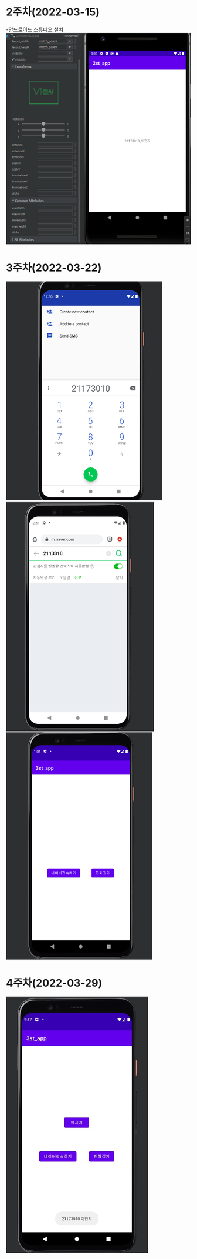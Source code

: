 # 2주차(2022-03-15)
-안드로이드 스튜디오 설치
<img width="" height="" src="./pic/2st.PNG.png"></img> 


# 3주차(2022-03-22)
<img width="" height="" src="./pic/3-1.png"></img> 
<img width="" height="" src="./pic/3-2.png"></img> 
<img width="" height="" src="./pic/3-3.png"></img> 


# 4주차(2022-03-29)
<img width="" height="" src="./pic/4.jpg"></img> 
